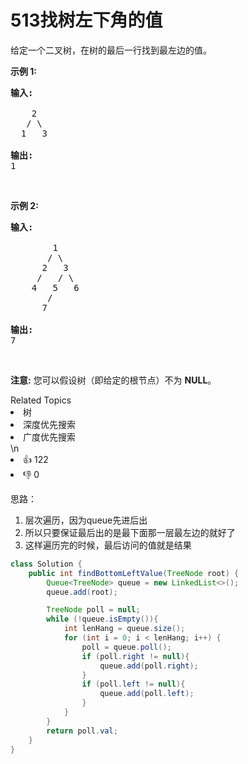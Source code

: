 # 513找树左下角的值

<p>给定一个二叉树，在树的最后一行找到最左边的值。</p>

<p><strong>示例 1:</strong></p>

<pre>
<strong>输入:</strong>

    2
   / \
  1   3

<strong>输出:</strong>
1
</pre>

<p>&nbsp;</p>

<p><strong>示例 2: </strong></p>

<pre>
<strong>输入:</strong>

        1
       / \
      2   3
     /   / \
    4   5   6
       /
      7

<strong>输出:</strong>
7
</pre>

<p>&nbsp;</p>

<p><strong>注意:</strong> 您可以假设树（即给定的根节点）不为 <strong>NULL</strong>。</p>
<div><div>Related Topics</div><div><li>树</li><li>深度优先搜索</li><li>广度优先搜索</li></div></div>\n<div><li>👍 122</li><li>👎 0</li></div>



思路：

1. 层次遍历，因为queue先进后出
2. 所以只要保证最后出的是最下面那一层最左边的就好了
3. 这样遍历完的时候，最后访问的值就是结果

```java
class Solution {
    public int findBottomLeftValue(TreeNode root) {
        Queue<TreeNode> queue = new LinkedList<>();
        queue.add(root);

        TreeNode poll = null;
        while (!queue.isEmpty()){
            int lenHang = queue.size();
            for (int i = 0; i < lenHang; i++) {
                poll = queue.poll();
                if (poll.right != null){
                    queue.add(poll.right);
                }
                if (poll.left != null){
                    queue.add(poll.left);
                }
            }
        }
        return poll.val;
    }
}
```

